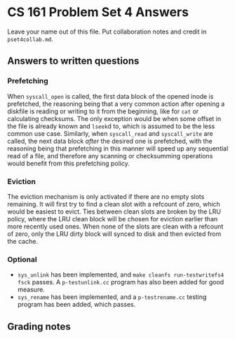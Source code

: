 CS 161 Problem Set 4 Answers
============================
Leave your name out of this file. Put collaboration notes and credit in
`pset4collab.md`.

Answers to written questions
----------------------------
### Prefetching
When `syscall_open` is called, the first data block of the opened inode
is prefetched, the reasoning being that a very common action after opening
a diskfile is reading or writing to it from the beginning, like for `cat`
or calculating checksums. The only exception would be when some offset
in the file is already known and `lseek`d to, which is assumed to be the
less common use case. Similarly, when `syscall_read` and `syscall_write`
are called, the next data block _after_ the desired one is prefetched,
with the reasoning being that prefetching in this manner will speed up
any sequential read of a file, and therefore any scanning or checksumming
operations would benefit from this prefetching policy.

### Eviction
The eviction mechanism is only activated if there are no empty slots remaining.
It will first try to find a clean slot with a refcount of zero, which would
be easiest to evict. Ties between clean slots are broken by the LRU policy,
where the LRU clean block will be chosen for eviction earlier than more
recently used ones. When none of the slots are clean with a refcount of
zero, only the LRU dirty block will synced to disk and then evicted from
the cache.

### Optional
 - `sys_unlink` has been implemented, and `make cleanfs run-testwritefs4 fsck` passes. A `p-testunlink.cc` program has also been added for good measure.
 - `sys_rename` has been implemented, and a `p-testrename.cc` testing program has been added, which passes.

Grading notes
-------------
